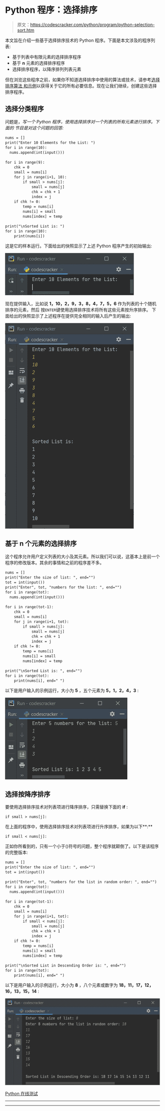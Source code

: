 # Python 程序：选择排序

> 原文：<https://codescracker.com/python/program/python-selection-sort.htm>

本文旨在介绍一些基于选择排序技术的 Python 程序。下面是本文涉及的程序列表:

*   基于列表中有限元素的选择排序程序
*   基于 **n** 元素的选择排序程序
*   选择排序程序，以降序排列列表元素

但在浏览这些程序之前，如果你不知道选择排序中使用的算法或技术，请参考[选择排序算法 和示例](/computer-fundamental/selection-sort.htm)以获得关于它的所有必要信息。现在让我们继续，创建这些选择排序程序。

## 选择分类程序

问题是，*写一个 Python 程序，使用选择排序对一个列表的所有元素进行排序。下面的 节目是对这个问题的回答:*

```
nums = []
print("Enter 10 Elements for the List: ")
for i in range(10):
  nums.append(int(input()))

for i in range(9):
    chk = 0
    small = nums[i]
    for j in range(i+1, 10):
        if small > nums[j]:
            small = nums[j]
            chk = chk + 1
            index = j
    if chk != 0:
        temp = nums[i]
        nums[i] = small
        nums[index] = temp

print("\nSorted List is: ")
for i in range(10):
    print(nums[i])
```

这是它的样本运行。下面给出的快照显示了上述 Python 程序产生的初始输出:

![python selection sort program](img/2c4485042d9cb8ad2b29d1b3a9952fee.png)

现在提供输入，比如说 **1，10，2，9，3，8，4，7，5，6** 作为列表的十个随机排序的元素，然后 按`ENTER`键使用选择排序技术将所有这些元素按升序排序。 下面给出的快照显示了上述程序在提供完全相同的输入后产生的输出:

![selection sort program in Python](img/d94ec4ccea47d8de304d73d68160be21.png)

## 基于 n 个元素的选择排序

这个程序允许用户定义列表的大小及其元素。所以我们可以说，这基本上是前一个程序的修改版本。其余的事情和之前的程序差不多。

```
nums = []
print("Enter the size of list: ", end="")
tot = int(input())
print("Enter", tot, "numbers for the list: ", end="")
for i in range(tot):
  nums.append(int(input()))

for i in range(tot-1):
    chk = 0
    small = nums[i]
    for j in range(i+1, tot):
        if small > nums[j]:
            small = nums[j]
            chk = chk + 1
            index = j
    if chk != 0:
        temp = nums[i]
        nums[i] = small
        nums[index] = temp

print("\nSorted List is: ", end="")
for i in range(tot):
    print(nums[i], end=" ")
```

以下是用户输入的示例运行，大小为 **5** ，五个元素为 **5，1，2，4，3** :

![selection sort python](img/376d0403e08b55547b5c8f2dda4004bb.png)

## 选择按降序排序

要使用选择排序技术对列表项进行降序排序，只需替换下面的 **if** :

```
if small > nums[j]:
```

在上面的程序中，使用选择排序技术对列表项进行升序排序，如果为以下**:**

```
if small < nums[j]:
```

正如你所看到的，只有一个小于()符号的问题，整个程序就颠倒了。以下是该程序的完整版本:

```
nums = []
print("Enter the size of list: ", end="")
tot = int(input())

print("Enter", tot, "numbers for the list in random order: ", end="")
for i in range(tot):
  nums.append(int(input()))

for i in range(tot-1):
    chk = 0
    small = nums[i]
    for j in range(i+1, tot):
        if small < nums[j]:
            small = nums[j]
            chk = chk + 1
            index = j
    if chk != 0:
        temp = nums[i]
        nums[i] = small
        nums[index] = temp

print("\nSorted List in Descending Order is: ", end="")
for i in range(tot):
    print(nums[i], end=" ")
```

以下是用户输入的示例运行，大小为 **8** ，八个元素或数字为 **18，11，17，12，16，13，15，14** :

![selection sort in python](img/9154b9bb38d47c12ac278cc5e558868f.png)

[Python 在线测试](/exam/showtest.php?subid=10)

* * *

* * *